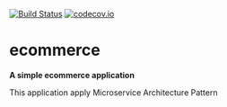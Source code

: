 [![Build Status](https://travis-ci.com/MatiasDynia/ecommerce.svg?token=PXmqFXU48t6XstWsodK2&branch=master)](https://travis-ci.com/MatiasDynia/ecommerce)
[![codecov.io](https://codecov.io/github/MatiasDynia/ecommerce/coverage.svg?branch=master)](https://codecov.io/github/MatiasDynia/ecommerce?branch=master)

# ecommerce

**A simple ecommerce application**

This application apply Microservice Architecture Pattern